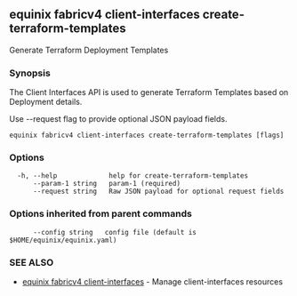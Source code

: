 ## equinix fabricv4 client-interfaces create-terraform-templates

Generate Terraform Deployment Templates

### Synopsis

The Client Interfaces API is used to generate Terraform Templates based on Deployment details.

Use --request flag to provide optional JSON payload fields.

```
equinix fabricv4 client-interfaces create-terraform-templates [flags]
```

### Options

```
  -h, --help             help for create-terraform-templates
      --param-1 string   param-1 (required)
      --request string   Raw JSON payload for optional request fields
```

### Options inherited from parent commands

```
      --config string   config file (default is $HOME/equinix/equinix.yaml)
```

### SEE ALSO

* [equinix fabricv4 client-interfaces](equinix_fabricv4_client-interfaces.md)	 - Manage client-interfaces resources

